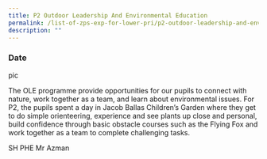 ```yaml
---
title: P2 Outdoor Leadership And Environmental Education
permalink: /list-of-zps-exp-for-lower-pri/p2-outdoor-leadership-and-environmental-education/
description: ""
---
```

### **Date**
pic

The OLE programme provide opportunities for our pupils to connect with nature, work together as a team, and learn about environmental issues. For P2, the pupils spent a day in Jacob Ballas Children’s Garden where they get to do simple orienteering, experience and see plants up close and personal, build confidence through basic obstacle courses such as the Flying Fox and work together as a team to complete challenging tasks.

SH PHE Mr Azman